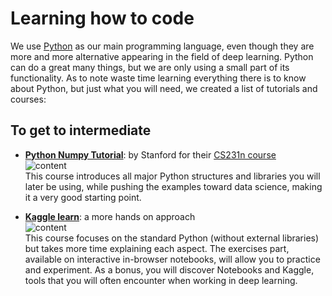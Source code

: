 Learning how to code
=====================

We use [Python](https://www.python.org/) as our main programming language, even though they are more and more alternative appearing in the field of deep learning. Python can do a great many things, but we are only using a small part of its functionality. As to note waste time learning everything there is to know about Python, but just what you will need, we created a list of tutorials and courses:

## To get to intermediate
- **[Python Numpy Tutorial](http://cs231n.github.io/python-numpy-tutorial/)**: by Stanford for their [CS231n course](http://cs231n.stanford.edu/)  
![content](https://img.shields.io/badge/content-written-lightgray.svg "Written")  
This course introduces all major Python structures and libraries you will later be using, while pushing the examples toward data science, making it a very good starting point.

- **[Kaggle learn](https://www.kaggle.com/learn/python)**: a more hands on approach  
![content](https://img.shields.io/badge/content-interactive-orange.svg "Interactive")  
This course focuses on the standard Python (without external libraries) but takes more time explaining each aspect. The exercises part, available on interactive in-browser notebooks, will allow you to practice and experiment. As a bonus, you will discover Notebooks and Kaggle, tools that you will often encounter when working in deep learning.
